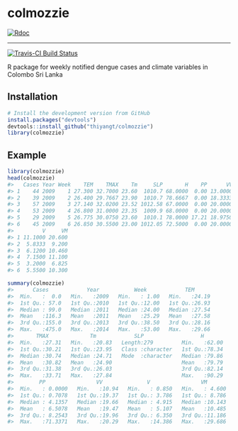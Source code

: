 
<!-- README.md is generated from README.Rmd. Please edit that file -->
colmozzie
=========

[![Rdoc](https://www.rdocumentation.org/badges/version/colmozzie)](https://www.rdocumentation.org/packages/colmozzie)

------------------------------------------------------------------------

[![Travis-CI Build Status](https://travis-ci.org/thiyangt/colmozzie.svg?branch=master)](https://travis-ci.org/thiyangt/colmozzie)

R package for weekly notified dengue cases and climate variables in Colombo Sri Lanka

Installation
------------

``` r
# Install the development version from GitHub
install.packages("devtools")
devtools::install_github("thiyangt/colmozzie")
library(colmozzie)
```

Example
-------

``` r
library(colmozzie)
head(colmozzie)
#>   Cases Year Week    TEM    TMAX    Tm     SLP       H    PP      VV
#> 1    44 2009    1 27.300 32.7000 23.60  1010.7 68.0000  0.00 13.0000
#> 2    39 2009    2 26.400 29.7667 23.90  1010.7 78.6667  0.00 18.3333
#> 3    57 2009    3 27.140 32.0200 23.52 1012.58 67.0000  0.00 20.0000
#> 4    53 2009    4 26.800 31.0000 23.35  1009.9 68.0000  0.00 20.0000
#> 5    29 2009    5 26.775 30.0750 23.60  1010.1 78.0000 17.21 18.9750
#> 6    45 2009    6 26.850 30.5500 23.00 1012.05 72.5000  0.00 20.0000
#>         V     VM
#> 1 11.1000 20.600
#> 2  5.8333  9.200
#> 3  6.1200 10.460
#> 4  7.1500 11.100
#> 5  3.2000  6.825
#> 6  5.5500 10.300
```

``` r
summary(colmozzie)
#>      Cases            Year           Week            TEM       
#>  Min.   :  0.0   Min.   :2009   Min.   : 1.00   Min.   :24.19  
#>  1st Qu.: 57.0   1st Qu.:2010   1st Qu.:12.00   1st Qu.:26.93  
#>  Median : 99.0   Median :2011   Median :24.00   Median :27.54  
#>  Mean   :116.3   Mean   :2011   Mean   :25.29   Mean   :27.58  
#>  3rd Qu.:155.0   3rd Qu.:2013   3rd Qu.:38.50   3rd Qu.:28.16  
#>  Max.   :475.0   Max.   :2014   Max.   :53.00   Max.   :29.66  
#>       TMAX             Tm            SLP                  H        
#>  Min.   :27.31   Min.   :20.83   Length:279         Min.   :62.00  
#>  1st Qu.:30.21   1st Qu.:23.95   Class :character   1st Qu.:78.34  
#>  Median :30.74   Median :24.71   Mode  :character   Median :79.86  
#>  Mean   :30.82   Mean   :24.90                      Mean   :79.79  
#>  3rd Qu.:31.38   3rd Qu.:26.03                      3rd Qu.:82.14  
#>  Max.   :33.71   Max.   :27.84                      Max.   :90.29  
#>        PP                VV              V                VM        
#>  Min.   : 0.0000   Min.   :10.94   Min.   : 0.850   Min.   : 4.600  
#>  1st Qu.: 0.7078   1st Qu.:19.37   1st Qu.: 3.786   1st Qu.: 8.786  
#>  Median : 4.1357   Median :19.66   Median : 4.915   Median :10.143  
#>  Mean   : 6.5078   Mean   :19.47   Mean   : 5.107   Mean   :10.485  
#>  3rd Qu.: 8.2543   3rd Qu.:19.96   3rd Qu.: 6.350   3rd Qu.:11.186  
#>  Max.   :71.3371   Max.   :20.29   Max.   :14.386   Max.   :29.686
```

